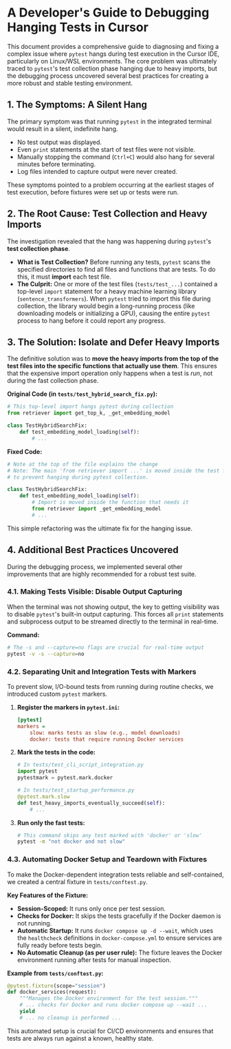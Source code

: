 # A Developer's Guide to Debugging Hanging Tests in Cursor

This document provides a comprehensive guide to diagnosing and fixing a complex issue where `pytest` hangs during test execution in the Cursor IDE, particularly on Linux/WSL environments. The core problem was ultimately traced to `pytest`'s test collection phase hanging due to heavy imports, but the debugging process uncovered several best practices for creating a more robust and stable testing environment.

## 1. The Symptoms: A Silent Hang

The primary symptom was that running `pytest` in the integrated terminal would result in a silent, indefinite hang.
- No test output was displayed.
- Even `print` statements at the start of test files were not visible.
- Manually stopping the command (`Ctrl+C`) would also hang for several minutes before terminating.
- Log files intended to capture output were never created.

These symptoms pointed to a problem occurring at the earliest stages of test execution, before fixtures were set up or tests were run.

## 2. The Root Cause: Test Collection and Heavy Imports

The investigation revealed that the hang was happening during `pytest`'s **test collection phase**.

-   **What is Test Collection?** Before running any tests, `pytest` scans the specified directories to find all files and functions that are tests. To do this, it must **import** each test file.
-   **The Culprit:** One or more of the test files (`tests/test_...`) contained a top-level `import` statement for a heavy machine learning library (`sentence_transformers`). When `pytest` tried to import this file during collection, the library would begin a long-running process (like downloading models or initializing a GPU), causing the entire `pytest` process to hang before it could report any progress.

## 3. The Solution: Isolate and Defer Heavy Imports

The definitive solution was to **move the heavy imports from the top of the test files into the specific functions that actually use them**. This ensures that the expensive import operation only happens when a test is *run*, not during the fast collection phase.

**Original Code (in `tests/test_hybrid_search_fix.py`):**
```python
# This top-level import hangs pytest during collection
from retriever import get_top_k, _get_embedding_model

class TestHybridSearchFix:
    def test_embedding_model_loading(self):
        # ...
```

**Fixed Code:**
```python
# Note at the top of the file explains the change
# Note: The main 'from retriever import ...' is moved inside the test functions
# to prevent hanging during pytest collection.

class TestHybridSearchFix:
    def test_embedding_model_loading(self):
        # Import is moved inside the function that needs it
        from retriever import _get_embedding_model
        # ...
```

This simple refactoring was the ultimate fix for the hanging issue.

## 4. Additional Best Practices Uncovered

During the debugging process, we implemented several other improvements that are highly recommended for a robust test suite.

### 4.1. Making Tests Visible: Disable Output Capturing

When the terminal was not showing output, the key to getting visibility was to disable `pytest`'s built-in output capturing. This forces all `print` statements and subprocess output to be streamed directly to the terminal in real-time.

**Command:**
```bash
# The -s and --capture=no flags are crucial for real-time output
pytest -v -s --capture=no
```

### 4.2. Separating Unit and Integration Tests with Markers

To prevent slow, I/O-bound tests from running during routine checks, we introduced custom `pytest` markers.

1.  **Register the markers in `pytest.ini`:**
    ```ini
    [pytest]
    markers =
        slow: marks tests as slow (e.g., model downloads)
        docker: tests that require running Docker services
    ```

2.  **Mark the tests in the code:**
    ```python
    # In tests/test_cli_script_integration.py
    import pytest
    pytestmark = pytest.mark.docker

    # In tests/test_startup_performance.py
    @pytest.mark.slow
    def test_heavy_imports_eventually_succeed(self):
        # ...
    ```

3.  **Run only the fast tests:**
    ```bash
    # This command skips any test marked with 'docker' or 'slow'
    pytest -m "not docker and not slow"
    ```

### 4.3. Automating Docker Setup and Teardown with Fixtures

To make the Docker-dependent integration tests reliable and self-contained, we created a central fixture in `tests/conftest.py`.

**Key Features of the Fixture:**
-   **Session-Scoped:** It runs only once per test session.
-   **Checks for Docker:** It skips the tests gracefully if the Docker daemon is not running.
-   **Automatic Startup:** It runs `docker compose up -d --wait`, which uses the `healthcheck` definitions in `docker-compose.yml` to ensure services are fully ready before tests begin.
-   **No Automatic Cleanup (as per user rule):** The fixture leaves the Docker environment running after tests for manual inspection.

**Example from `tests/conftest.py`:**
```python
@pytest.fixture(scope="session")
def docker_services(request):
    """Manages the Docker environment for the test session."""
    # ... checks for Docker and runs docker compose up --wait ...
    yield
    # ... no cleanup is performed ...
```

This automated setup is crucial for CI/CD environments and ensures that tests are always run against a known, healthy state.
